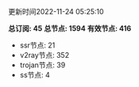 更新时间2022-11-24 05:25:10

**总订阅: 45**
**总节点: 1594**
**有效节点: 416**
- ssr节点: 21
- v2ray节点: 352
- trojan节点: 39
- ss节点: 4
